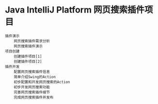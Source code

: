 # Java IntelliJ Platform 网页搜索插件项目

```text
插件演示
    网页搜索插件需求分析
    网页搜索插件演示
项目创建
    创建插件项目[1]
    创建插件项目[2]
插件开发        
    配置网页搜索插件信息
    简单介绍Swing的Action
    初步配置和开发网页搜索的Action
    初步开发网页搜索功能
    完善网页搜索插件细节
    完成网页搜索插件并发布
```
